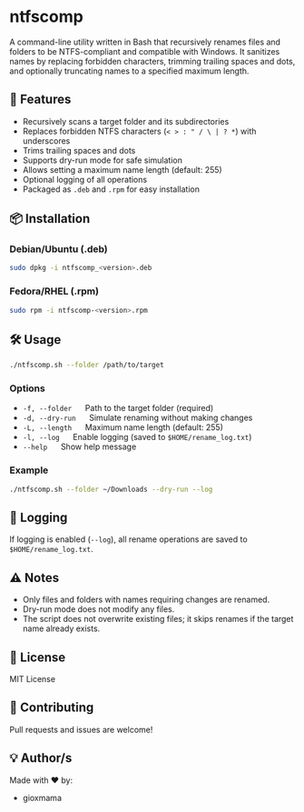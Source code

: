# ntfscomp

A command-line utility written in Bash that recursively renames files and folders to be NTFS-compliant and compatible with Windows. It sanitizes names by replacing forbidden characters, trimming trailing spaces and dots, and optionally truncating names to a specified maximum length.

## 🚀 Features

- Recursively scans a target folder and its subdirectories
- Replaces forbidden NTFS characters (`< > : " / \ | ? *`) with underscores
- Trims trailing spaces and dots
- Supports dry-run mode for safe simulation
- Allows setting a maximum name length (default: 255)
- Optional logging of all operations
- Packaged as `.deb` and `.rpm` for easy installation

## 📦 Installation

### Debian/Ubuntu (.deb)

```sh
sudo dpkg -i ntfscomp_<version>.deb
```

### Fedora/RHEL (.rpm)

```sh
sudo rpm -i ntfscomp-<version>.rpm
```

## 🛠 Usage

```sh
./ntfscomp.sh --folder /path/to/target
```

### Options

- `-f, --folder` &nbsp;&nbsp;&nbsp;&nbsp; Path to the target folder (required)
- `-d, --dry-run` &nbsp;&nbsp;&nbsp;&nbsp; Simulate renaming without making changes
- `-L, --length` &nbsp;&nbsp;&nbsp;&nbsp; Maximum name length (default: 255)
- `-l, --log` &nbsp;&nbsp;&nbsp;&nbsp; Enable logging (saved to `$HOME/rename_log.txt`)
- `--help` &nbsp;&nbsp;&nbsp;&nbsp; Show help message

### Example

```sh
./ntfscomp.sh --folder ~/Downloads --dry-run --log
```

## 📝 Logging

If logging is enabled (`--log`), all rename operations are saved to `$HOME/rename_log.txt`.

## ⚠️ Notes

- Only files and folders with names requiring changes are renamed.
- Dry-run mode does not modify any files.
- The script does not overwrite existing files; it skips renames if the target name already exists.

## 📄 License

MIT License

## 🤝 Contributing

Pull requests and issues are welcome!

## 💡 Author/s

Made with ❤ by:

- gioxmama
